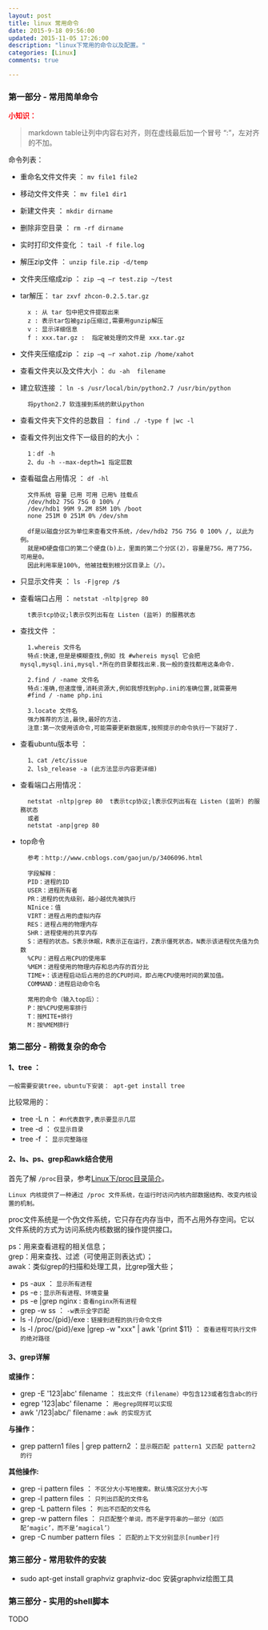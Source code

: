 ```yaml
---
layout: post
title: linux 常用命令
date: 2015-9-18 09:56:00
updated: 2015-11-05 17:26:00
description: "linux下常用的命令以及配置。"
categories: [Linux]
comments: true

---
```


### 第一部分 - 常用简单命令

<font color=#FF090f>**小知识：**</font>
>markdown table让列中内容右对齐，则在虚线最后加一个冒号 “:”，左对齐的不加。

命令列表：

- 重命名文件文件夹 ： `mv file1 file2`
- 移动文件文件夹 ： `mv file1 dir1` 
- 新建文件夹 ： `mkdir dirname`
- 删除非空目录 ： `rm -rf dirname`
- 实时打印文件变化 ： `tail -f file.log`
- 解压zip文件 ： `unzip file.zip -d/temp`
- 文件夹压缩成zip ： `zip –q –r test.zip ~/test` 
- tar解压： `tar zxvf zhcon-0.2.5.tar.gz`
		
		x : 从 tar 包中把文件提取出来
		z : 表示tar包被gzip压缩过,需要用gunzip解压
		v : 显示详细信息
		f : xxx.tar.gz :  指定被处理的文件是 xxx.tar.gz
- 文件夹压缩成zip ： `zip –q –r xahot.zip /home/xahot`
- 查看文件夹以及文件大小 ： `du -ah  filename`
- 建立软连接 ： `ln -s /usr/local/bin/python2.7 /usr/bin/python`  

		将python2.7 软连接到系统的默认python
- 查看文件夹下文件的总数目 ：  `find ./ -type f |wc -l`
- 查看文件列出文件下一级目的的大小 ： 

		1：df -h    
		2、du -h --max-depth=1 指定层数
- 查看磁盘占用情况 ： `df -hl `  

		文件系统 容量 已用 可用 已用% 挂载点
		/dev/hdb2 75G 75G 0 100% /
		/dev/hdb1 99M 9.2M 85M 10% /boot
		none 251M 0 251M 0% /dev/shm

		df是以磁盘分区为单位来查看文件系统，/dev/hdb2 75G 75G 0 100% /, 以此为例。
		就是HD硬盘借口的第二个硬盘(b)上，里面的第二个分区(2），容量是75G，用了75G，可用是0。
		因此利用率是100%, 他被挂载到根分区目录上（/）。

- 只显示文件夹 ：  `ls -F|grep /$`
- 查看端口占用 ： `netstat -nltp|grep 80` 

		t表示tcp协议;l表示仅列出有在 Listen (监听) 的服務状态
- 查找文件 ：   

		1.whereis 文件名
		特点:快速,但是是模糊查找,例如 找 #whereis mysql 它会把mysql,mysql.ini,mysql.*所在的目录都找出来.我一般的查找都用这条命令.

		2.find / -name 文件名
		特点:准确,但速度慢,消耗资源大,例如我想找到php.ini的准确位置,就需要用
		#find / -name php.ini

		3.locate 文件名
		强力推荐的方法,最快,最好的方法.
		注意:第一次使用该命令,可能需要更新数据库,按照提示的命令执行一下就好了.

- 查看ubuntu版本号 ： 
	
		1、cat /etc/issue
		2、lsb_release -a (此方法显示内容更详细)
- 查看端口占用情况：

		netstat -nltp|grep 80  t表示tcp协议;l表示仅列出有在 Listen (监听) 的服務状态
		或者
		netstat -anp|grep 80
- top命令  

		参考：http://www.cnblogs.com/gaojun/p/3406096.html

		字段解释：
		PID：进程的ID
		USER：进程所有者
		PR：进程的优先级别，越小越优先被执行
		NInice：值
		VIRT：进程占用的虚拟内存
		RES：进程占用的物理内存
		SHR：进程使用的共享内存
		S：进程的状态。S表示休眠，R表示正在运行，Z表示僵死状态，N表示该进程优先值为负数
		%CPU：进程占用CPU的使用率
		%MEM：进程使用的物理内存和总内存的百分比
		TIME+：该进程启动后占用的总的CPU时间，即占用CPU使用时间的累加值。
		COMMAND：进程启动命令名
			
		常用的命令（输入top后）：
		P：按%CPU使用率排行
		T：按MITE+排行
		M：按%MEM排行

### 第二部分 - 稍微复杂的命令

#### 1、tree ：

	一般需要安装tree，ubuntu下安装： apt-get install tree

比较常用的：  

- tree -L n ：  `#n代表数字,表示要显示几层`  
- tree -d ： `仅显示目录`  
- tree -f ： `显示完整路径`

#### 2、ls、ps、grep和awk结合使用
首先了解 `/proc`目录，参考[Linux下/proc目录简介](http://blog.csdn.net/zdwzzu2006/article/details/7747977)。

	Linux 内核提供了一种通过 /proc 文件系统，在运行时访问内核内部数据结构、改变内核设置的机制。
	
proc文件系统是一个伪文件系统，它只存在内存当中，而不占用外存空间。它以文件系统的方式为访问系统内核数据的操作提供接口。

ps：用来查看进程的相关信息；  
grep：用来查找、过滤（可使用正则表达式）；  
awak：类似grep的扫描和处理工具，比grep强大些； 

- ps -aux ： `显示所有进程`
- ps -e : `显示所有进程、环境变量`
- ps -e |grep nginx : `查看nginx所有进程`
- grep -w ss ： `-w表示全字匹配` 
- ls -l /proc/{pid}/exe : `链接到进程的执行命令文件` 
- ls -l /proc/{pid}/exe |grep -w "xxx" | awk '{print $11} ： `查看进程可执行文件的绝对路径`

#### 3、grep详解

**或操作：**  

- grep -E '123|abc' filename ： `找出文件（filename）中包含123或者包含abc的行`  
- egrep '123|abc' filename ： `用egrep同样可以实现`
- awk '/123|abc/' filename : `awk 的实现方式`

**与操作：**  

- grep pattern1 files | grep pattern2 ：`显示既匹配 pattern1 又匹配 pattern2 的行`

**其他操作:**  

- grep -i pattern files ： `不区分大小写地搜索。默认情况区分大小写`  
- grep -l pattern files ： `只列出匹配的文件名`  
- grep -L pattern files ： `列出不匹配的文件名`  
- grep -w pattern files ： `只匹配整个单词，而不是字符串的一部分（如匹配‘magic’，而不是‘magical’）`  
- grep -C number pattern files ： `匹配的上下文分别显示[number]行` 

### 第三部分 - 常用软件的安装
- sudo apt-get install graphviz graphviz-doc   安装graphviz绘图工具


### 第三部分 - 实用的shell脚本
 TODO

